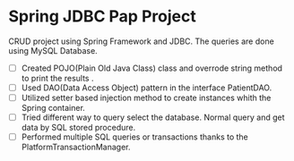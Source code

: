 # Spring JDBC Pap Project
CRUD project using Spring Framework and JDBC. The queries are done using MySQL Database.

-   [ ] Created POJO(Plain Old Java Class) class and overrode string method to print the results .
-   [ ] Used DAO(Data Access Object) pattern in the interface PatientDAO.
-   [ ] Utilized setter based injection method to create instances whith the Spring container.
-   [ ] Tried different way to query select the database. Normal query and get data by SQL stored procedure.
-   [ ] Performed multiple SQL queries or transactions thanks to the PlatformTransactionManager.
